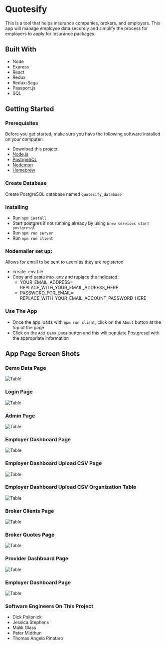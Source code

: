 # Quotesify
This is a tool that helps insurance companies, brokers, and employers. This app will manage employee data securely and simplify the process for employers to apply for insurance packages. 

## Built With

* Node
* Express
* React
* Redux
* Redux-Saga
* Passport.js
* SQL

## Getting Started

### Prerequisites

Before you get started, make sure you have the following software installed on your computer:

- Download this project
- [Node.js](https://nodejs.org/en/)
- [PostrgeSQL](https://www.postgresql.org/)
- [Nodemon](https://nodemon.io/)
- [Homebrew](https://brew.sh/)

### Create Database
Create PostgreSQL database named `quotesify_database` 

### Installing
* Run `npm install`
* Start postgres if not running already by using `brew services start postgresql`
* Run `npm run server`
* Run `npm run client`

### Nodemailer set up:
Allows for email to be sent to users as they are registered

* create .env file
* Copy and paste into .env and replace the indicated:
    * YOUR_EMAIL_ADDRESS= REPLACE_WITH_YOUR_EMAIL_ADDRESS_HERE
    * PASSWORD_FOR_EMAIL= REPLACE_WITH_YOUR_EMAIL_ACCOUNT_PASSWORD_HERE

### Use The App
* Once the app loads with `npm run client`, click on the `About` button at the top of the page
* Click on the `Add Demo Data` button and this will populate Postgresql with the appropriate information

## App Page Screen Shots
### Demo Data Page
![Table](documentation/images/Demo_Data_Page.png)

### Login Page
![Table](documentation/images/Login_Page.png)

### Admin Page
![Table](documentation/images/Admin_Page.png)

### Employer Dashboard Page
![Table](documentation/images/Employer_Dashboard_Page.png)

### Employer Dashboard Upload CSV Page
![Table](documentation/images/Employer_Dashboard_Upload_CSV_Page.png)

### Employer Dashboard Upload CSV Organization Table
![Table](documentation/images/Employer_Dashboard_Upload_CSV_Organization_Table.png)

### Broker Clients Page
![Table](documentation/images/Broker_Clients_Page.png)

### Broker Quotes Page
![Table](documentation/images/Broker_Quotes_Page.png)

### Provider Dashboard Page
![Table](documentation/images/Provider_Dashboard_Page.png)

### Employer Dashboard Page
![Table](documentation/images/Provider_Upload_Quote_Page.png)

### Software Engineers On This Project
- Dick Polipnick
- Jessica Stephens
- Malik Glass
- Peter Midthun
- Thomas Angelo Pinataro